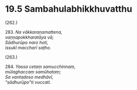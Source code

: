 

# 19.5 Sambahulabhikkhuvatthu



(262.)

283\. _Na vākkaraṇamattena,_  
_vaṇṇapokkharatāya vā;_  
_Sādhurūpo naro hoti,_  
_issukī maccharī saṭho._  


(263.)

284\. _Yassa cetaṃ samucchinnaṃ,_  
_mūlaghaccaṃ samūhataṃ;_  
_Sa vantadoso medhāvī,_  
_“sādhurūpo”ti vuccati._  




